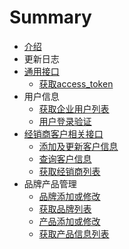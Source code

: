 # Summary

* [介绍](README.md)
* 更新日志
* [通用接口](chapter1.md)
   * [获取access_token](access_token.md)
* 用户信息
   * [获取企业用户列表](user_list_api.md)
   * [用户登录验证](user_login.md)
* [经销商客户相关接口](custom_edit.md)
   * [添加及更新客户信息](添加及更新客户信息.md)
   * [查询客户信息](查询客户信息.md)
   * [获取经销商列表](获取经销商列表.md)
* 品牌产品管理
   * [品牌添加或修改](pin_pai_tian_jia_huo_xiu_gai.md)
   * [获取品牌列表](huo_qu_pin_pai_lie_biao.md)
   * [产品添加或修改](chan_pin_tian_jia_huo_xiu_gai.md)
   * [获取产品信息列表](huo_qu_chan_pin_xin_xi_lie_biao.md)

